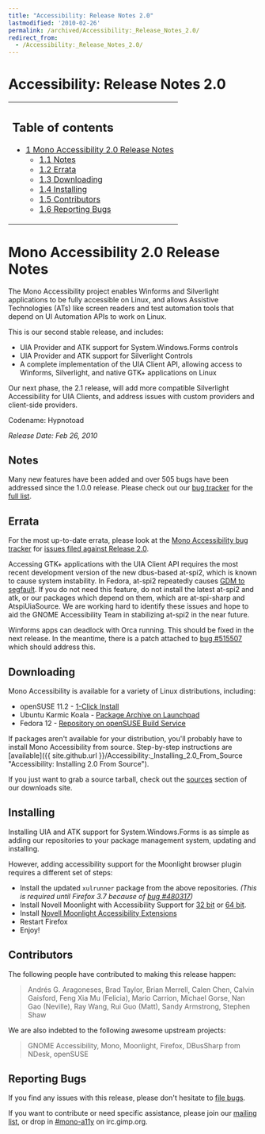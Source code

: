 ```yaml
---
title: "Accessibility: Release Notes 2.0"
lastmodified: '2010-02-26'
permalink: /archived/Accessibility:_Release_Notes_2.0/
redirect_from:
  - /Accessibility:_Release_Notes_2.0/
---
```


Accessibility: Release Notes 2.0
================================

<table>
<col width="100%" />
<tbody>
<tr class="odd">
<td align="left"><h2>Table of contents</h2>
<ul>
<li><a href="#mono-accessibility-20-release-notes">1 Mono Accessibility 2.0 Release Notes</a>
<ul>
<li><a href="#notes">1.1 Notes</a></li>
<li><a href="#errata">1.2 Errata</a></li>
<li><a href="#downloading">1.3 Downloading</a></li>
<li><a href="#installing">1.4 Installing</a></li>
<li><a href="#contributors">1.5 Contributors</a></li>
<li><a href="#reporting-bugs">1.6 Reporting Bugs</a></li>
</ul></li>
</ul></td>
</tr>
</tbody>
</table>

Mono Accessibility 2.0 Release Notes
====================================

The Mono Accessibility project enables Winforms and Silverlight applications to be fully accessible on Linux, and allows Assistive Technologies (ATs) like screen readers and test automation tools that depend on UI Automation APIs to work on Linux.

This is our second stable release, and includes:

-   UIA Provider and ATK support for System.Windows.Forms controls
-   UIA Provider and ATK support for Silverlight Controls
-   A complete implementation of the UIA Client API, allowing access to Winforms, Silverlight, and native GTK+ applications on Linux

Our next phase, the 2.1 release, will add more compatible Silverlight Accessibility for UIA Clients, and address issues with custom providers and client-side providers.

Codename: Hypnotoad

*Release Date: Feb 26, 2010*

Notes
-----

Many new features have been added and over 505 bugs have been addressed since the 1.0.0 release. Please check out our [bug tracker](https://bugzilla.novell.com/buglist.cgi?query_format=advanced&classification=Mono&product=UI+Automation) for the [full list](https://bugzilla.novell.com/buglist.cgi?query_format=advanced&classification=Mono&product=UI+Automation&bug_status=RESOLVED&bug_status=VERIFIED&bug_status=CLOSED&chfieldfrom=2009-03-13&chfieldto=2010-02-26).

Errata
------

For the most up-to-date errata, please look at the [Mono Accessibility bug tracker](https://bugzilla.novell.com/buglist.cgi?query_format=advanced&classification=Mono&product=UI+Automation) for [issues filed against Release 2.0](https://bugzilla.novell.com/buglist.cgi?query_format=advanced&classification=Mono&product=UI+Automation&version=Release+2.0&bug_status=NEW&bug_status=ASSIGNED&bug_status=NEEDINFO&bug_status=REOPENED).

Accessing GTK+ applications with the UIA Client API requires the most recent development version of the new dbus-based at-spi2, which is known to cause system instability. In Fedora, at-spi2 repeatedly causes [GDM to segfault](https://bugs.freedesktop.org/show_bug.cgi?id=26775). If you do not need this feature, do not install the latest at-spi2 and atk, or our packages which depend on them, which are at-spi-sharp and AtspiUiaSource. We are working hard to identify these issues and hope to aid the GNOME Accessibility Team in stabilizing at-spi2 in the near future.

Winforms apps can deadlock with Orca running. This should be fixed in the next release. In the meantime, there is a patch attached to [bug \#515507](http://bugzilla.novell.com/show_bug.cgi?id=515507) which should address this.

Downloading
-----------

Mono Accessibility is available for a variety of Linux distributions, including:

-   openSUSE 11.2 - [1-Click Install](http://download.opensuse.org/repositories/Mono:/UIA/openSUSE_11.2/mono-uia.ymp)
-   Ubuntu Karmic Koala - [Package Archive on Launchpad](https://edge.launchpad.net/~mono-a11y/+archive/ppa)
-   Fedora 12 - [Repository on openSUSE Build Service](http://download.opensuse.org/repositories/Mono:/UIA:/Fedora/Fedora_12/)

If packages aren't available for your distribution, you'll probably have to install Mono Accessibility from source. Step-by-step instructions are [available]({{ site.github.url }}/Accessibility:_Installing_2.0_From_Source "Accessibility: Installing 2.0 From Source").

If you just want to grab a source tarball, check out the [sources](http://mono-a11y.org/releases/2.0/sources/) section of our downloads site.

Installing
----------

Installing UIA and ATK support for System.Windows.Forms is as simple as adding our repositories to your package management system, updating and installing.

However, adding accessibility support for the Moonlight browser plugin requires a different set of steps:

-   Install the updated `xulrunner` package from the above repositories. *(This is required until Firefox 3.7 because of [bug \#480317](https://bugzilla.mozilla.org/show_bug.cgi?id=480317))*
-   Install Novell Moonlight with Accessibility Support for [32 bit](http://mono-a11y.org/releases/2.0/i586/novell-moonlight.xpi) or [64 bit](http://mono-a11y.org/releases/2.0/x86_64/novell-moonlight.xpi).
-   Install [Novell Moonlight Accessibility Extensions](http://mono-a11y.org/releases/2.0/noarch/novell-moonlight-a11y.xpi)
-   Restart Firefox
-   Enjoy!

Contributors
------------

The following people have contributed to making this release happen:

> Andrés G. Aragoneses, Brad Taylor, Brian Merrell, Calen Chen, Calvin Gaisford, Feng Xia Mu (Felicia), Mario Carrion, Michael Gorse, Nan Gao (Neville), Ray Wang, Rui Guo (Matt), Sandy Armstrong, Stephen Shaw

We are also indebted to the following awesome upstream projects:

> GNOME Accessibility, Mono, Moonlight, Firefox, DBusSharp from NDesk, openSUSE

Reporting Bugs
--------------

If you find any issues with this release, please don't hesitate to [file bugs](https://bugzilla.novell.com/enter_bug.cgi?product=UI%20Automation).

If you want to contribute or need specific assistance, please join our [mailing list](http://forge.novell.com/mailman/listinfo/mono-a11y), or drop in [\#mono-a11y](irc://irc.gimp.org/mono-a11y) on irc.gimp.org.

